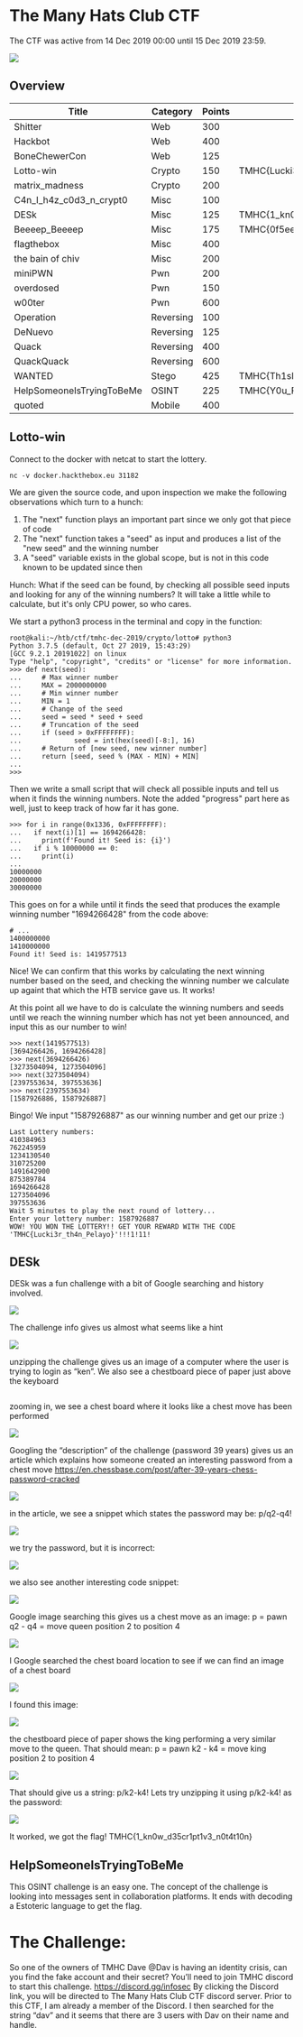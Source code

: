 # The Many Hats Club CTF
The CTF was active from 14 Dec 2019 00:00 until 15 Dec 2019 23:59.

![](writeupfiles/ctfscore.png)

## Overview

 Title          | Category      | Points        | Flag         |
| ------------- | ------------- | ------------- | ------------- |
| Shitter       | Web           | 300           |               |             
| Hackbot       | Web           | 400           |               |
| BoneChewerCon | Web           | 125           |
| Lotto-win     | Crypto        | 150           | TMHC{Lucki3r_th4n_Pelayo}         
| matrix_madness| Crypto        | 200           |               | 
| C4n_I_h4z_c0d3_n_crypt0 | Misc| 100           |               |
| DESk          | Misc          | 125           | TMHC{1_kn0w_d35cr1pt1v3_n0t4t10n}             
| Beeeep_Beeeep | Misc          | 175           | TMHC{0f5ee61ef3fbb4bb066df8c286ec84b07a7a5d95}
| flagthebox    | Misc          | 400           |               |
| the bain of chiv| Misc        | 200           |               |             
| miniPWN       | Pwn           | 200           |               | 
| overdosed     | Pwn           | 150           |               |
| w00ter        | Pwn           | 600           |               |             
| Operation     | Reversing     | 100           |               | 
| DeNuevo       | Reversing     | 125           |               |
| Quack         | Reversing     | 400           |               |             
| QuackQuack    | Reversing     | 600           |               | 
| WANTED        | Stego         | 425           | TMHC{Th1sIsY0u1sntIt} 
| HelpSomeoneIsTryingToBeMe| OSINT        | 225 |TMHC{Y0u_F0uNd_My_S3cR3t_1ts_StU}|
| quoted        | Mobile        | 400           |               | 



## Lotto-win

Connect to the docker with netcat to start the lottery.

    nc -v docker.hackthebox.eu 31182


We are given the source code, and upon inspection we make the following observations which turn to a hunch:

 1) The "next" function plays an important part since we only got that piece of code
 2) The "next" function takes a "seed" as input and produces a list of the "new seed" and the winning number
 3) A "seed" variable exists in the global scope, but is not in this code known to be updated since then

Hunch:
What if the seed can be found, by checking all possible seed inputs and looking for any of the winning numbers? It will take a little while to calculate, but it's only CPU power, so who cares.


We start a python3 process in the terminal and copy in the function:

    root@kali:~/htb/ctf/tmhc-dec-2019/crypto/lotto# python3
    Python 3.7.5 (default, Oct 27 2019, 15:43:29) 
    [GCC 9.2.1 20191022] on linux
    Type "help", "copyright", "credits" or "license" for more information.
    >>> def next(seed):
    ...     # Max winner number
    ...     MAX = 2000000000
    ...     # Min winner number
    ...     MIN = 1
    ...     # Change of the seed
    ...     seed = seed * seed + seed
    ...     # Truncation of the seed
    ...     if (seed > 0xFFFFFFFF):
    ...             seed = int(hex(seed)[-8:], 16)
    ...     # Return of [new seed, new winner number]
    ...     return [seed, seed % (MAX - MIN) + MIN]
    ... 
    >>> 


Then we write a small script that will check all possible inputs and tell us when it finds the winning numbers. Note the added "progress" part here as well, just to keep track of how far it has gone.

    >>> for i in range(0x1336, 0xFFFFFFFF):
    ...   if next(i)[1] == 1694266428:
    ...     print(f'Found it! Seed is: {i}')
    ...   if i % 10000000 == 0:
    ...     print(i)
    ... 
    10000000
    20000000
    30000000


This goes on for a while until it finds the seed that produces the example winning number "1694266428" from the code above:

    # ...
    1400000000
    1410000000
    Found it! Seed is: 1419577513


Nice! We can confirm that this works by calculating the next winning number based on the seed, and checking the winning number we calculate up againt that which the HTB service gave us. It works!

At this point all we have to do is calculate the winning numbers and seeds until we reach the winning number which has not yet been announced, and input this as our number to win!

    >>> next(1419577513)
    [3694266426, 1694266428]
    >>> next(3694266426)
    [3273504094, 1273504096]
    >>> next(3273504094)
    [2397553634, 397553636]
    >>> next(2397553634)
    [1587926886, 1587926887]


Bingo! We input "1587926887" as our winning number and get our prize :)

    Last Lottery numbers:
    410384963
    762245959
    1234130540
    310725200
    1491642900
    875389784
    1694266428
    1273504096
    397553636
    Wait 5 minutes to play the next round of lottery...
    Enter your lottery number: 1587926887
    WOW! YOU WON THE LOTTERY!! GET YOUR REWARD WITH THE CODE 'TMHC{Lucki3r_th4n_Pelayo}'!!!1!11!
    

## DESk
DESk was a fun challenge with a bit of Google searching and history involved.

![](writeupfiles/desk.png)
 
The challenge info gives us almost what seems like a hint

![](writeupfiles/chall.png)
 
unzipping the challenge gives us an image of a computer where the user is trying to login as “ken”. We also see a chestboard piece of paper just above the keyboard

<image>
 
zooming in, we see a chest board where it looks like a chest move has been performed

![](writeupfiles/screenie.png)
 
Googling the “description” of the challenge (password 39 years) gives us an article which explains how someone created an interesting password from a chest move
https://en.chessbase.com/post/after-39-years-chess-password-cracked

![](writeupfiles/39yrs.png)

in the article, we see a snippet which states the password may be: p/q2-q4!

![](writeupfiles/pq2q4.png)

we try the password, but it is incorrect:

![](writeupfiles/unzip.png)

we also see another interesting code snippet:

![](writeupfiles/pawnq4.png)

Google image searching this gives us a chest move as an image: p = pawn
q2 - q4 = move queen position 2 to position 4

![](writeupfiles/googleserch.png)

I Google searched the chest board location to see if we can find an image of a chest board

![](writeupfiles/location.png)

I found this image:

![](writeupfiles/board2.png)

the chestboard piece of paper shows the king performing a very similar move to the queen. That should mean:
p = pawn
k2 - k4 = move king position 2 to position 4

![](writeupfiles/board.png)

That should give us a string: p/k2-k4!
Lets try unzipping it using p/k2-k4! as the password:

![](writeupfiles/flag.png)

It worked, we got the flag! TMHC{1_kn0w_d35cr1pt1v3_n0t4t10n}

## HelpSomeoneIsTryingToBeMe

This OSINT challenge is an easy one. The concept of the challenge is looking into messages sent in collaboration platforms. It ends with decoding a Estoteric language to get the flag.

# The Challenge:

So one of the owners of TMHC Dave @Dav is having an identity crisis, can you find the fake account and their secret? You’ll need to join TMHC discord to start this challenge. https://discord.gg/infosec
By clicking the Discord link, you will be directed to The Many Hats Club CTF discord server. Prior to this CTF, I am already a member of the Discord. I then searched for the string “dav” and it seems that there are 3 users with Dav on their name and handle.
